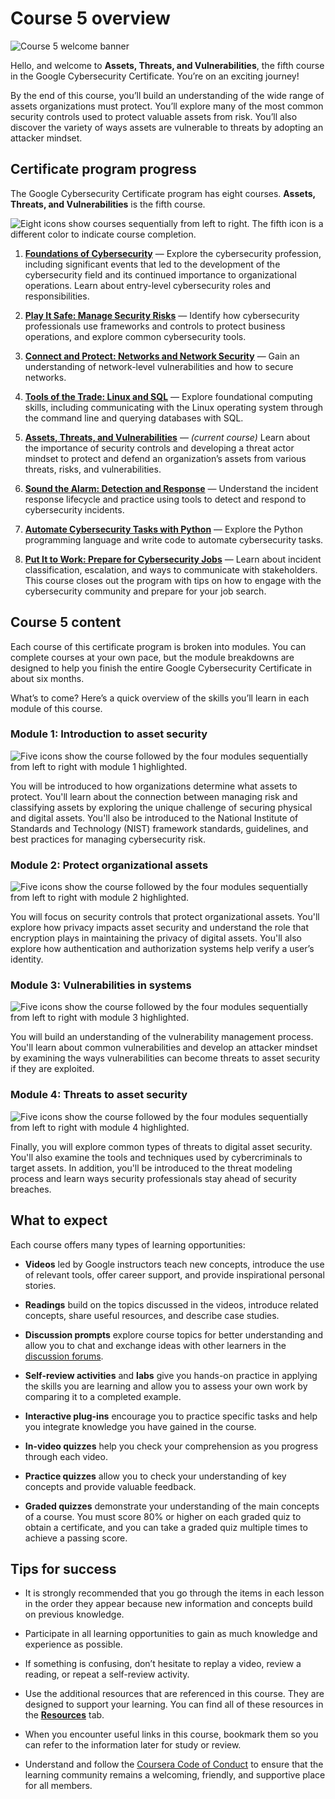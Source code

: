 # Course 5 overview

![Course 5 welcome banner](https://d3c33hcgiwev3.cloudfront.net/imageAssetProxy.v1/JHKvYxuQQH6aVm7N2wZH0g_0c757a03bb754e50bac674ccb67d1ef1_x-cert-image_Welcome-banner-C5.png?expiry=1705363200000&hmac=PRx_tx2CMFiAt7p8JcJo5c6bq4ZhdqVZefWFyBq2E2c)

Hello, and welcome to **Assets, Threats, and Vulnerabilities**, the fifth course in the Google Cybersecurity Certificate. You’re on an exciting journey!

By the end of this course, you’ll build an understanding of the wide range of assets organizations must protect. You’ll explore many of the most common security controls used to protect valuable assets from risk. You’ll also discover the variety of ways assets are vulnerable to threats by adopting an attacker mindset.

## Certificate program progress

The Google Cybersecurity Certificate program has eight courses. **Assets, Threats, and Vulnerabilities** is the fifth course.

![Eight icons show courses sequentially from left to right. The fifth icon is a different color to indicate course completion.](https://d3c33hcgiwev3.cloudfront.net/imageAssetProxy.v1/TK245wT4SlW4cjkWJSxqdA_5f62cb6dfa764f92b75beb92cdfbe7f1_S33G007.png?expiry=1705363200000&hmac=lBo9rp16PrFXoMRs1oJnHRJASuf6DiziFFFh89p27vw)

1. [**Foundations of Cybersecurity**](https://www.coursera.org/learn/foundations-of-cybersecurity/home/week/1) — Explore the cybersecurity profession, including significant events that led to the development of the cybersecurity field and its continued importance to organizational operations. Learn about entry-level cybersecurity roles and responsibilities. 

2. [**Play It Safe: Manage Security Risks**](https://www.coursera.org/learn/manage-security-risks/home/week/1) — Identify how cybersecurity professionals use frameworks and controls to protect business operations, and explore common cybersecurity tools.

3. [**Connect and Protect: Networks and Network Security**](https://www.coursera.org/learn/networks-and-network-security/home/week/1) — Gain an understanding of network-level vulnerabilities and how to secure networks.

4. [**Tools of the Trade: Linux and SQL**](https://www.coursera.org/learn/linux-and-sql/home/week/1) — Explore foundational computing skills, including communicating with the Linux operating system through the command line and querying databases with SQL.

5. [**Assets, Threats, and Vulnerabilities**](https://www.coursera.org/learn/assets-threats-and-vulnerabilities/home/week/1) — *(current course)* Learn about the importance of security controls and developing a threat actor mindset to protect and defend an organization’s assets from various threats, risks, and vulnerabilities.

6. [**Sound the Alarm: Detection and Response**](https://www.coursera.org/learn/detection-and-response/home/week/1) — Understand the incident response lifecycle and practice using tools to detect and respond to cybersecurity incidents.

7. [**Automate Cybersecurity Tasks with Python**](https://www.coursera.org/learn/automate-cybersecurity-tasks-with-python/home/week/1) — Explore the Python programming language and write code to automate cybersecurity tasks.

8. [**Put It to Work: Prepare for Cybersecurity Jobs**](https://www.coursera.org/learn/prepare-for-cybersecurity-jobs/home/week/1) — Learn about incident classification, escalation, and ways to communicate with stakeholders. This course closes out the program with tips on how to engage with the cybersecurity community and prepare for your job search.

## Course 5 content

Each course of this certificate program is broken into modules. You can complete courses at your own pace, but the module breakdowns are designed to help you finish the entire Google Cybersecurity Certificate in about six months.

What’s to come? Here’s a quick overview of the skills you’ll learn in each module of this course.

### **Module 1: Introduction to asset security**

![Five icons show the course followed by the four modules sequentially from left to right with module 1 highlighted.](https://d3c33hcgiwev3.cloudfront.net/imageAssetProxy.v1/SpqztdB_S_ObXtyoUmvedA_c80172e955884f40a70870fb98bfe0f1_cO_ReRMNThxDgIvJ7D7C30S7CoqiBIStqcJ0fHZQq_HEnhMmnxECthgup2S2eff5SyigkYw6vlSi6i5qPiBZhPCjJzxFYQxIHtXk7YyqBqIgy2C6SB97q7DxZzbHUyw_3K0dlReKbNeS05snmQhW1Ss?expiry=1705363200000&hmac=MCc3UndSbmFS5tw5BQT8r8-jd9kElOoKf4UR6nT2k0Q)

You will be introduced to how organizations determine what assets to protect. You'll learn about the connection between managing risk and classifying assets by exploring the unique challenge of securing physical and digital assets. You'll also be introduced to the National Institute of Standards and Technology (NIST) framework standards, guidelines, and best practices for managing cybersecurity risk.

### **Module 2: Protect organizational assets**

![Five icons show the course followed by the four modules sequentially from left to right with module 2 highlighted.](https://d3c33hcgiwev3.cloudfront.net/imageAssetProxy.v1/lZ8MS7o6Q1uRIV-Ib4SO1g_55a2992cc0084c399d1988fe251c21f1_41g2_0VrUyj0cOmP539egHboeQuLVbD-2ZJCVJF4mCiEpjMCxqzQHDievDLfJ-EdQvntYTR48CdQAIuQ0cmTTYIXSnRhWd4NovdXZR7dTIHgN6c44Yr_yfpjnRiCB_XUs07Dje7IimWhuGPFQ6pTrAQ?expiry=1705363200000&hmac=Vw69i0JBX8_F6PPZd6DkgRyQLeTjVrCuntDwN8aWCwA)

You will focus on security controls that protect organizational assets. You'll explore how privacy impacts asset security and understand the role that encryption plays in maintaining the privacy of digital assets. You'll also explore how authentication and authorization systems help verify a user’s identity.

### **Module 3: Vulnerabilities in systems**

![Five icons show the course followed by the four modules sequentially from left to right with module 3 highlighted.](https://d3c33hcgiwev3.cloudfront.net/imageAssetProxy.v1/vj6PsvgSSxKRakVNVhBCFw_c7c238ec6ae44f199eacf0333d82a3f1_tQYQq8MKk5JqQ49egqooschVaA5d3yG3QoMEcy8iRSNahW6iJXRezwQf9fWqq8NSmBEVLxUNyiE3VR9m5srnTJpAPIcfE7BSO_bbkDWCbvpCK55fYRpvK-5ipuJf9uFUqYzpeYd4nJ82WUn6j7VWuZk?expiry=1705363200000&hmac=VAoA-haApAa-5f-CsyF7tm5UjDdekwmnQLhnnSp5Qlw)

You will build an understanding of the vulnerability management process. You'll learn about common vulnerabilities and develop an attacker mindset by examining the ways vulnerabilities can become threats to asset security if they are exploited.

### **Module 4: Threats to asset security**

![Five icons show the course followed by the four modules sequentially from left to right with module 4 highlighted.](https://d3c33hcgiwev3.cloudfront.net/imageAssetProxy.v1/wo3EXijcQVCluaQFGetGrw_8175a0bbd60e4ed8bcdb03f59d69b9f1_mALsOa9bx8Zua1T41IOBnpU5a4pthdDvp73iHg_2RPcMr7b8_0epS0IXmnuuu4GfJzuYOq2-hU6NxSWfKcUBhqUMHC_1g-ffpFkgTV5vReVtM3sQm1WzYlXAKCRFl-a9HDWf7Iw6-KBWUBYo3l_mieg?expiry=1705363200000&hmac=_UA1ZRFktPvaEDpvgfKZMNUakahpEsd2NPfWur4Vb1g)

Finally, you will explore common types of threats to digital asset security. You'll also examine the tools and techniques used by cybercriminals to target assets. In addition, you'll be introduced to the threat modeling process and learn ways security professionals stay ahead of security breaches.

## What to expect

Each course offers many types of learning opportunities:

- **Videos** led by Google instructors teach new concepts, introduce the use of relevant tools, offer career support, and provide inspirational personal stories. 

- **Readings** build on the topics discussed in the videos, introduce related concepts, share useful resources, and describe case studies.

- **Discussion prompts** explore course topics for better understanding and allow you to chat and exchange ideas with other learners in the [discussion forums](https://www.coursera.org/learn/assets-threats-and-vulnerabilities/discussions).

- **Self-review activities** and **labs** give you hands-on practice in applying the skills you are learning and allow you to assess your own work by comparing it to a completed example.

- **Interactive plug-ins** encourage you to practice specific tasks and help you integrate knowledge you have gained in the course.

- **In-video quizzes** help you check your comprehension as you progress through each video.

- **Practice quizzes** allow you to check your understanding of key concepts and provide valuable feedback.

- **Graded quizzes** demonstrate your understanding of the main concepts of a course. You must score 80% or higher on each graded quiz to obtain a certificate, and you can take a graded quiz multiple times to achieve a passing score.

## Tips for success

- It is strongly recommended that you go through the items in each lesson in the order they appear because new information and concepts build on previous knowledge.

- Participate in all learning opportunities to gain as much knowledge and experience as possible.

- If something is confusing, don’t hesitate to replay a video, review a reading, or repeat a self-review activity.

- Use the additional resources that are referenced in this course. They are designed to support your learning. You can find all of these resources in the [**Resources**](https://www.coursera.org/learn/assets-threats-and-vulnerabilities/resources/4ypPt) tab.

- When you encounter useful links in this course, bookmark them so you can refer to the information later for study or review.

- Understand and follow the [Coursera Code of Conduct](https://www.coursera.support/s/article/208280036-Coursera-Code-of-Conduct?) to ensure that the learning community remains a welcoming, friendly, and supportive place for all members.

